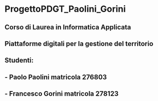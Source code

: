 # ProgettoPDGT_Paolini_Gorini

## Corso di Laurea in Informatica Applicata
## Piattaforme digitali per la gestione del territorio

## Studenti:
## - Paolo Paolini matricola 276803
## - Francesco Gorini matricola 278123



